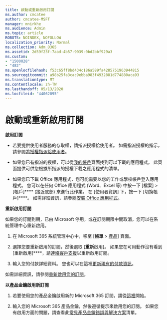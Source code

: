 ```yaml
---
title: 啟動或重新啟用訂閱
ms.author: cmcatee
author: cmcatee-MSFT
manager: mnirkhe
ms.audience: Admin
ms.topic: article
ROBOTS: NOINDEX, NOFOLLOW
localization_priority: Normal
ms.collection: Adm_O365
ms.assetid: 2d59f23f-7aad-4b57-9039-0bd2bbf929a3
ms.custom:
- "1500028"
- "482"
ms.openlocfilehash: f53c65ff8bd434c186a589fa4285751963944815
ms.sourcegitcommit: a98b25fa3cac9ebba983f4932881d774880aca93
ms.translationtype: MT
ms.contentlocale: zh-TW
ms.lasthandoff: 05/13/2020
ms.locfileid: "44062095"
---
```

# <a name="activate-or-reactivate-a-subscription"></a>啟動或重新啟用訂閱

**啟用訂閱**

- 若要提供使用者服務的存取權，請指派授權給使用者。 如需指派授權的指示，請參閱[將授權指派給使用者](https://docs.microsoft.com/microsoft-365/admin/manage/assign-licenses-to-users)。

- 如果您已有指派的授權，可以從[我的帳戶](https://portal.office.com/account/#installs)頁面找到可以下載的應用程式。 此頁面提供可供您根據所指派的授權下載之應用程式的清單。

- 如果您已下載 Office 應用程式，您可能需要以您的工作或學校帳戶登入應用程式。 您可以在任何 Office 應用程式 (Word、Excel 等) 中按一下 [檔案] > [帳戶]**** (接近底部) 來進行此作業。 在 [使用者資訊] 下，按一下 [切換帳戶]****。 如需詳細資訊，請參閱[安裝 Office 應用程式](https://docs.microsoft.com/microsoft-365/admin/setup/install-applications)。

**重新啟用訂閱**

如果您的訂閱到期，已由 Microsoft 停用，或在訂閱期限中間取消，您可以在系統管理中心重新啟用。
  
1. 在 Microsoft 365 系統管理中心中，移至 [**帳單**  >  [產品](https://go.microsoft.com/fwlink/p/?linkid=842054)] 頁面。

2. 選擇您要重新啟用的訂閱，然後選取 [**重新**啟用]。 如果您在可用動作沒有看到 [重新啟用]****，請[連絡客戶支援](https://docs.microsoft.com/microsoft-365/admin/contact-support-for-business-products)以重新啟用訂閱。

3. 輸入您的付款詳細資料。 您也可以在這裡[更新現有的付款資訊](https://docs.microsoft.com/microsoft-365/commerce/billing-and-payments/add-update-or-remove-credit-card-or-bank-account)。

如需詳細資訊，請參閱[重新啟用您的訂閱](https://docs.microsoft.com/microsoft-365/commerce/subscriptions/reactivate-your-subscription)。

**以產品金鑰啟用新訂閱**

1. 若要使用您的產品金鑰啟用新的 Microsoft 365 訂閱，請從[這裡](https://support.office.com/article/where-to-enter-your-office-product-key-0a82e5ae-739e-4b92-a6f4-2ec780c185db)開始。

2. 輸入您的 Microsoft 365 產品金鑰，然後遵循提示來啟用您的訂閱。 如果您有啟用方面的問題，請查看此[常見產品金鑰錯誤與解決方案](https://docs.microsoft.com/microsoft-365/commerce/product-key-errors-and-solutions)清單。
